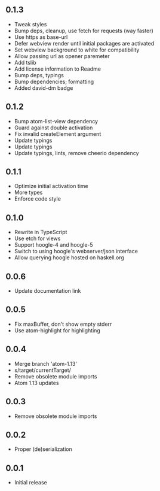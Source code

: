 ## 0.1.3

-   Tweak styles
-   Bump deps, cleanup, use fetch for requests (way faster)
-   Use https as base-url
-   Defer webview render until initial packages are activated
-   Set webview background to white for compatibility
-   Allow passing url as opener paremeter
-   Add tslib
-   Add license information to Readme
-   Bump deps, typings
-   Bump dependencies; formatting
-   Added david-dm badge

## 0.1.2
* Bump atom-list-view dependency
* Guard against double activation
* Fix invalid createElement argument
* Update typings
* Update typings
* Update typings, lints, remove cheerio dependency

## 0.1.1
* Optimize initial activation time
* More types
* Enforce code style

## 0.1.0
* Rewrite in TypeScript
* Use etch for views
* Support hoogle-4 and hoogle-5
* Switch to using hoogle's webserver/json interface
* Allow querying hoogle hosted on haskell.org

## 0.0.6
* Update documentation link

## 0.0.5
* Fix maxBuffer, don't show empty stderr
* Use atom-highlight for highlighting

## 0.0.4
* Merge branch 'atom-1.13'
* s/target/currentTarget/
* Remove obsolete module imports
* Atom 1.13 updates

## 0.0.3
* Remove obsolete module imports

## 0.0.2
* Proper (de)serialization

## 0.0.1
* Initial release
